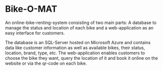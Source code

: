 # Bike-O-MAT
An online-bike-renting-system consisting of two main parts:
A database to manage the status and location of each bike and a web-application as an easy interface for customers.

The database is an SQL-Server hosted on Microsoft Azure and contains data like customer information as well as available bikes, their status, location, brand, type, etc.
The web-application enables customers to choose the bike they want, query the location of it and book it online on the website or via the qr-code on each bike. 


